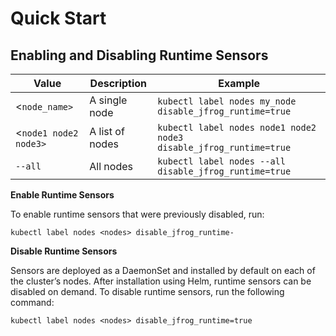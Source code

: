 # Quick Start

## **Enabling and Disabling Runtime Sensors**

| **Value**             | **Description** | **Example**                                                        |
| --------------------- | --------------- | ------------------------------------------------------------------ |
| <`node_name>`         | A single node   | `kubectl label nodes my_node disable_jfrog_runtime=true`           |
| <`node1 node2 node3>` | A list of nodes | `kubectl label nodes node1 node2 node3 disable_jfrog_runtime=true` |
| `--all`               | All nodes       | `kubectl label nodes --all disable_jfrog_runtime=true`             |

**Enable Runtime Sensors**

To enable runtime sensors that were previously disabled, run:

```
kubectl label nodes <nodes> disable_jfrog_runtime-
```

**Disable Runtime Sensors**&#x20;

Sensors are deployed as a DaemonSet and installed by default on each of the cluster’s nodes. After installation using Helm, runtime sensors can be disabled on demand. To disable runtime sensors, run the following command:

```
kubectl label nodes <nodes> disable_jfrog_runtime=true
```

